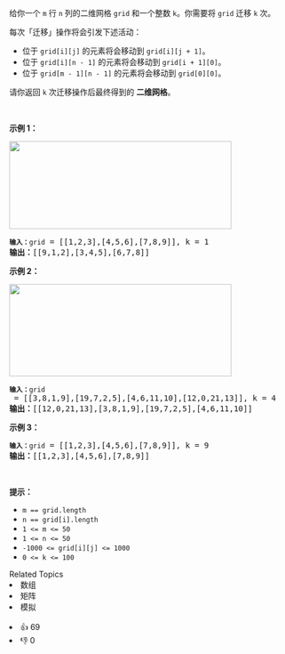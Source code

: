 <p>给你一个 <code>m</code> 行 <code>n</code> 列的二维网格 <code>grid</code> 和一个整数 <code>k</code>。你需要将 <code>grid</code> 迁移 <code>k</code> 次。</p>

<p>每次「迁移」操作将会引发下述活动：</p>

<ul>
	<li>位于 <code>grid[i][j]</code> 的元素将会移动到 <code>grid[i][j + 1]</code>。</li>
	<li>位于 <code>grid[i][n - 1]</code> 的元素将会移动到 <code>grid[i + 1][0]</code>。</li>
	<li>位于 <code>grid[m - 1][n - 1]</code> 的元素将会移动到 <code>grid[0][0]</code>。</li>
</ul>

<p>请你返回 <code>k</code> 次迁移操作后最终得到的 <strong>二维网格</strong>。</p>

<p> </p>

<p><strong>示例 1：</strong></p>

<p><img alt="" src="https://assets.leetcode-cn.com/aliyun-lc-upload/uploads/2019/11/16/e1-1.png" style="height: 158px; width: 400px;" /></p>

<pre>
<code><strong>输入：</strong>grid</code> = [[1,2,3],[4,5,6],[7,8,9]], k = 1
<strong>输出：</strong>[[9,1,2],[3,4,5],[6,7,8]]
</pre>

<p><strong>示例 2：</strong></p>

<p><img alt="" src="https://assets.leetcode-cn.com/aliyun-lc-upload/uploads/2019/11/16/e2-1.png" style="height: 166px; width: 400px;" /></p>

<pre>
<code><strong>输入：</strong>grid</code> = [[3,8,1,9],[19,7,2,5],[4,6,11,10],[12,0,21,13]], k = 4
<strong>输出：</strong>[[12,0,21,13],[3,8,1,9],[19,7,2,5],[4,6,11,10]]
</pre>

<p><strong>示例 3：</strong></p>

<pre>
<code><strong>输入：</strong>grid</code> = [[1,2,3],[4,5,6],[7,8,9]], k = 9
<strong>输出：</strong>[[1,2,3],[4,5,6],[7,8,9]]
</pre>

<p> </p>

<p><strong>提示：</strong></p>

<ul>
	<li><code>m == grid.length</code></li>
	<li><code>n == grid[i].length</code></li>
	<li><code>1 <= m <= 50</code></li>
	<li><code>1 <= n <= 50</code></li>
	<li><code>-1000 <= grid[i][j] <= 1000</code></li>
	<li><code>0 <= k <= 100</code></li>
</ul>
<div><div>Related Topics</div><div><li>数组</li><li>矩阵</li><li>模拟</li></div></div><br><div><li>👍 69</li><li>👎 0</li></div>